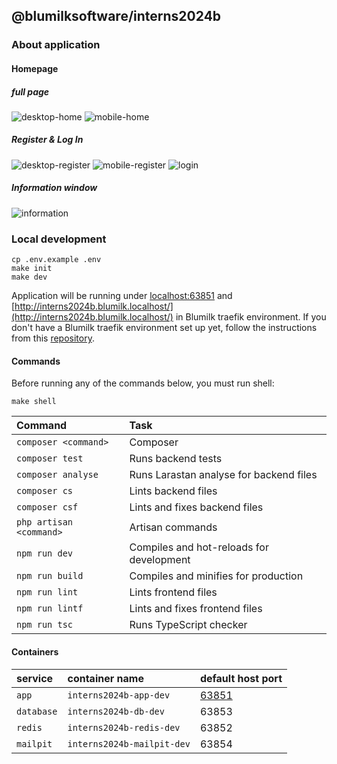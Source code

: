 ## @blumilksoftware/interns2024b
### About application
#### Homepage
##### full page
![desktop-home](screenshots/desktop/full.png)
![mobile-home](screenshots/mobile/full.png)
##### Register & Log In
![desktop-register](screenshots/desktop/register.png)
![mobile-register](screenshots/mobile/register.png)
![login](screenshots/desktop/login.png)
##### Information window
![information](screenshots/desktop/modal.png)

### Local development
```
cp .env.example .env
make init
make dev
```
Application will be running under [localhost:63851](localhost:63851) and [http://interns2024b.blumilk.localhost/](http://interns2024b.blumilk.localhost/) in Blumilk traefik environment. If you don't have a Blumilk traefik environment set up yet, follow the instructions from this [repository](https://github.com/blumilksoftware/environment).

#### Commands
Before running any of the commands below, you must run shell:
```
make shell
```

| Command                 | Task                                        |
|:------------------------|:--------------------------------------------|
| `composer <command>`    | Composer                                    |
| `composer test`         | Runs backend tests                          |
| `composer analyse`      | Runs Larastan analyse for backend files     |
| `composer cs`           | Lints backend files                         |
| `composer csf`          | Lints and fixes backend files               |
| `php artisan <command>` | Artisan commands                            |
| `npm run dev`           | Compiles and hot-reloads for development    |
| `npm run build`         | Compiles and minifies for production        |
| `npm run lint`          | Lints frontend files                        |
| `npm run lintf`         | Lints and fixes frontend files              |
| `npm run tsc`           | Runs TypeScript checker                     |


#### Containers

| service    | container name            | default host port               |
|:-----------|:--------------------------|:--------------------------------|
| `app`      | `interns2024b-app-dev`     | [63851](http://localhost:63851) |
| `database` | `interns2024b-db-dev`      | 63853                           |
| `redis`    | `interns2024b-redis-dev`   | 63852                           |
| `mailpit`  | `interns2024b-mailpit-dev` | 63854                           |
